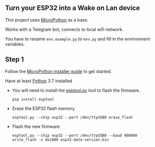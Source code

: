 ## Turn your ESP32 into a Wake on Lan device

This project uses [MicroPython](https://micropython.org/) as a base.

Works with a Telegram bot, connects to local wifi network.

You have to rename `env.example.py` to `env.py` and fill in the environment variables.

## Step 1

Follow the [MicroPython installer guide](https://micropython.org/download/ESP32_GENERIC/) to get started.

Have at least [Python](https://www.python.org/downloads/) 3.7 installed

- You will need to install the [esptool.py](https://github.com/espressif/esptool) tool to flash the firmware.

  ```
  pip install esptool
  ```

- Erase the ESP32 flash memory

  ```
  esptool.py --chip esp32 --port /dev/ttyUSB0 erase_flash
  ```

- Flash the new firmware

  ```
  esptool.py --chip esp32 --port /dev/ttyUSB0 --baud 460800 write_flash -z 0x1000 esp32-date-version.bin
  ```
